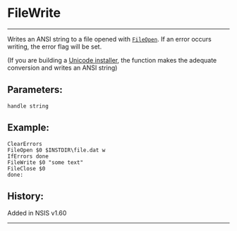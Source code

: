# FileWrite

---

Writes an ANSI string to a file opened with [`FileOpen`][1]. If an error occurs writing, the error flag will be set.

(If you are building a [Unicode installer][2], the function makes the adequate conversion and writes an ANSI string)

## Parameters:

    handle string

## Example:

	ClearErrors
	FileOpen $0 $INSTDIR\file.dat w
	IfErrors done
	FileWrite $0 "some text"
	FileClose $0
	done:

## History:

Added in NSIS v1.60

---

[1]: FileOpen.md
[2]: http://nsis.sourceforge.net/Docs/Chapter1.html#1.4